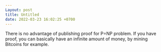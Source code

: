 ```yaml
---
Layout: post
title: Untitled
date: 2022-03-23 16:02:25 +0700
---
```

There is no advantage of publishing proof for P=NP problem. If you have proof, you can basically have an infinite amount of money, by mining Bitcoins for example.